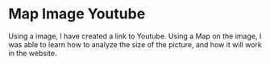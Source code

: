 # Map Image Youtube
 Using a image, I have created a link to Youtube.
 Using a Map on the image, I was able to learn how to analyze the size of the picture, and how it will work in the website.
